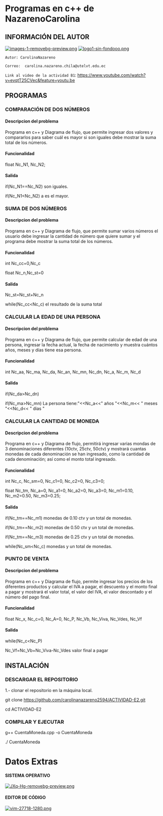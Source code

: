 # Programas en c++ de NazarenoCarolina

## INFORMACIÓN DEL AUTOR

[![images-1-removebg-preview.png](https://i.postimg.cc/c1zrgv8K/images-1-removebg-preview.png)](https://postimg.cc/Jtb1S4xm) [![logo1-sin-fondooo.png](https://i.postimg.cc/9MhZVwcb/logo1-sin-fondooo.png)](https://postimg.cc/d75Lj1kZ)

                                       
`Autor: CarolinaNazareno`

`Correo:  carolina.nazareno.chila@utelvt.edu.ec`                                                    

 `Link al video de la actividad B1`: 
https://www.youtube.com/watch?v=evqtT25CVec&feature=youtu.be


## PROGRAMAS

### COMPARACIÓN DE DOS NÚMEROS

#### Descripcion del problema
Programa en c++ y Diagrama de flujo, que permite ingresar dos valores y compararlos para saber cuál es mayor si son iguales debe mostrar la suma total de los números.


#### Funcionalidad 

float Nc_N1, Nc_N2;

#### Salida

if(Nc_N1==Nc_N2) son iguales.

if(Nc_N1<Nc_N2) a es el mayor.



### SUMA DE DOS NÚMEROS

#### Descripcion del problema
Programa en c++ y Diagrama de flujo, que permite sumar varios números el usuario debe ingresar la cantidad de número que quiere sumar y el programa debe mostrar la suma total de los números.

#### Funcionalidad

int Nc_cc=0,Nc_c

float Nc_n,Nc_st=0

#### Salida

Nc_st=Nc_st+Nc_n

while(Nc_cc<Nc_c)       el resultado de la suma total



### CALCULAR LA EDAD DE UNA PERSONA 
 

#### Descripcion del problema
Programa en c++ y Diagrama de flujo, que permite calcular de edad de una persona, ingresar la fecha actual, la fecha de nacimiento y muestra cuántos años, meses y días tiene esa persona.

#### Funcionalidad

int Nc_aa, Nc_ma, Nc_da, Nc_an, Nc_mn, Nc_dn, Nc_a, Nc_m, Nc_d

#### Salida

if(Nc_da>Nc_dn)

if(Nc_ma>Nc_mn)    La persona tiene:"<<Nc_a<<" años "<<Nc_m<< " meses "<<Nc_d<< " dias "


### CALCULAR LA CANTIDAD DE MONEDA

#### Descripcion del problema
Programa en c++ y Diagrama de flujo, permitirá ingresar varias mondas de 3 denominaciones diferentes (10ctv, 25ctv, 50ctv) y mostrará cuantas monedas de cada denominación se han ingresado, como la cantidad de cada denominación; así como el monto total ingresado.

#### Funcionalidad

int Nc_c, Nc_sm=0, Nc_c1=0, Nc_c2=0, Nc_c3=0;

float Nc_tm, Nc_a=0, Nc_a1=0, Nc_a2=0, Nc_a3=0, Nc_m1=0.10, Nc_m2=0.50, Nc_m3=0.25;

#### Salida

if(Nc_tm==Nc_m1)   monedas de 0.10 ctv y un total de monedas.

if(Nc_tm==Nc_m2)   monedas de 0.50 ctv y un total de monedas.

if(Nc_tm==Nc_m3)   monedas de 0.25 ctv y un total de monedas.

while(Nc_sm<Nc_c)  monedas y un total de monedas.



### PUNTO DE VENTA

#### Descripcion del problema
Programa en c++ y Diagrama de flujo, permite ingresar los precios de los diferentes productos y calcular el IVA a pagar, el descuento y el monto final a pagar y mostrará el valor total, el valor del IVA, el valor descontado y el número del pago final.

#### Funcionalidad

float Nc_x, Nc_c=0, Nc_A=0, Nc_P, Nc_Vb, Nc_Viva, Nc_Vdes, Nc_Vf

#### Salida

while(Nc_c<Nc_P)

Nc_Vf=Nc_Vb+Nc_Viva-Nc_Vdes       valor final a pagar


## INSTALACIÓN 

### DESCARGAR EL REPOSITORIO

1.- clonar el repositorio en la máquina local.

git clone https://github.com/carolinanazareno2594/ACTIVIDAD-E2.git

cd ACTIVIDAD-E2


### COMPILAR Y EJECUTAR

g++  CuentaMoneda.cpp -o CuentaMoneda

./ CuentaMoneda


# Datos Extras

#### SISTEMA OPERATIVO

[![JXq-Hg-removebg-preview.png](https://i.postimg.cc/658dwXd8/JXq-Hg-removebg-preview.png)](https://postimg.cc/WhPD6xYV)

#### EDITOR DE CÓDIGO
[![vim-27718-1280.png](https://i.postimg.cc/65zvGDTw/vim-27718-1280.png)](https://postimg.cc/GH82WgkS)
